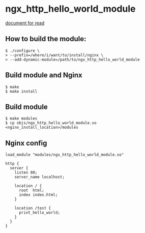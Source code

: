 # ngx_http_hello_world_module

[document for read](https://tejgop.github.io/nginx-module-guide/)

## How to build the module:
```
$ ./configure \
> --prefix=/where/i/want/to/install/nginx \
> --add-dynamic-module=/path/to/ngx_http_hello_world_module
```

## Build module and Nginx
```
$ make
$ make install
```

## Build module
```
$ make modules
$ cp objs/ngx_http_hello_world_module.so <nginx_install_location>/modules
```

## Nginx config
```
load_module "modules/ngx_http_hello_world_module.so"

http {
  server {
    listen 80;
    server_name localhost;
    
	location / {
      root  html;
      index index.html;
    }
    
	location /test {
      print_hello_world;
    }
  }
}
```